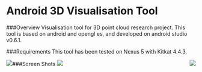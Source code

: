 Android 3D Visualisation Tool
=============================

###Overview
Visualisation tool for 3D point cloud research project. This tool is based on android and opengl es, and developed on android studio v0.6.1.

###Requirements
This tool has been tested on Nexus 5 with Kitkat 4.4.3.

###Screen Shots
<img style="float: left" src="https://raw.githubusercontent.com/pan-long/Android3DVisualisationTool/master/img1.png" />
 <img src="https://raw.githubusercontent.com/pan-long/Android3DVisualisationTool/master/img2.png" />
<img style="float: right" src="https://raw.githubusercontent.com/pan-long/Android3DVisualisationTool/master/img3.png" />
